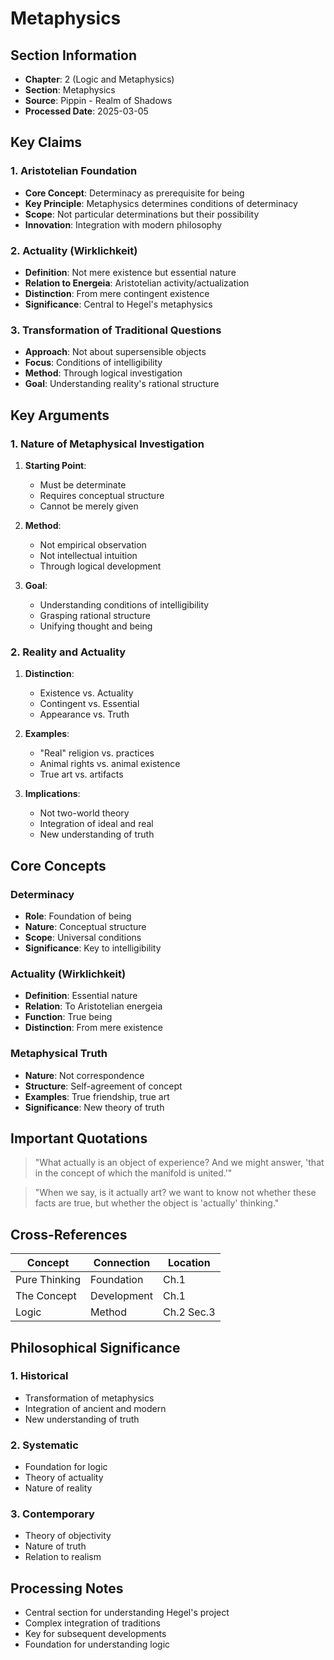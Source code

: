 # Metaphysics

## Section Information
- **Chapter**: 2 (Logic and Metaphysics)
- **Section**: Metaphysics
- **Source**: Pippin - Realm of Shadows
- **Processed Date**: 2025-03-05

## Key Claims

### 1. Aristotelian Foundation
- **Core Concept**: Determinacy as prerequisite for being
- **Key Principle**: Metaphysics determines conditions of determinacy
- **Scope**: Not particular determinations but their possibility
- **Innovation**: Integration with modern philosophy

### 2. Actuality (Wirklichkeit)
- **Definition**: Not mere existence but essential nature
- **Relation to Energeia**: Aristotelian activity/actualization
- **Distinction**: From mere contingent existence
- **Significance**: Central to Hegel's metaphysics

### 3. Transformation of Traditional Questions
- **Approach**: Not about supersensible objects
- **Focus**: Conditions of intelligibility
- **Method**: Through logical investigation
- **Goal**: Understanding reality's rational structure

## Key Arguments

### 1. Nature of Metaphysical Investigation
1. **Starting Point**:
   - Must be determinate
   - Requires conceptual structure
   - Cannot be merely given

2. **Method**:
   - Not empirical observation
   - Not intellectual intuition
   - Through logical development

3. **Goal**:
   - Understanding conditions of intelligibility
   - Grasping rational structure
   - Unifying thought and being

### 2. Reality and Actuality
1. **Distinction**:
   - Existence vs. Actuality
   - Contingent vs. Essential
   - Appearance vs. Truth

2. **Examples**:
   - "Real" religion vs. practices
   - Animal rights vs. animal existence
   - True art vs. artifacts

3. **Implications**:
   - Not two-world theory
   - Integration of ideal and real
   - New understanding of truth

## Core Concepts

### Determinacy
- **Role**: Foundation of being
- **Nature**: Conceptual structure
- **Scope**: Universal conditions
- **Significance**: Key to intelligibility

### Actuality (Wirklichkeit)
- **Definition**: Essential nature
- **Relation**: To Aristotelian energeia
- **Function**: True being
- **Distinction**: From mere existence

### Metaphysical Truth
- **Nature**: Not correspondence
- **Structure**: Self-agreement of concept
- **Examples**: True friendship, true art
- **Significance**: New theory of truth

## Important Quotations

> "What actually is an object of experience? And we might answer, 'that in the concept of which the manifold is united.'"

> "When we say, is it actually art? we want to know not whether these facts are true, but whether the object is 'actually' thinking."

## Cross-References
| Concept | Connection | Location |
|---------|------------|----------|
| Pure Thinking | Foundation | Ch.1 |
| The Concept | Development | Ch.1 |
| Logic | Method | Ch.2 Sec.3 |

## Philosophical Significance

### 1. Historical
- Transformation of metaphysics
- Integration of ancient and modern
- New understanding of truth

### 2. Systematic
- Foundation for logic
- Theory of actuality
- Nature of reality

### 3. Contemporary
- Theory of objectivity
- Nature of truth
- Relation to realism

## Processing Notes
- Central section for understanding Hegel's project
- Complex integration of traditions
- Key for subsequent developments
- Foundation for understanding logic